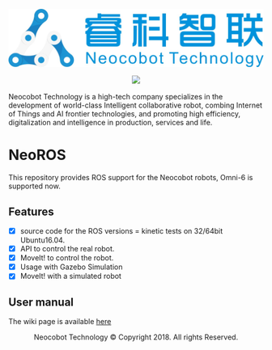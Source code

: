 <p align="center">
<img src="https://github.com/neocobot-nac/Image-Source/blob/master/Logo/neocobot.jpg" alt="Neocobot" title="Neocobot" width="557"/>
</p>

<p align="center">
<a href="http://www.neocobot.com/"><img src="https://img.shields.io/badge/Web-here-blue.svg"></a>
</p>

Neocobot Technology is a high-tech company specializes in the development of world-class Intelligent collaborative robot, combing Internet of Things and AI frontier technologies, and promoting high efficiency, digitalization and intelligence in production, services and life.

# NeoROS

This repository provides ROS support for the Neocobot robots, Omni-6 is supported now.

## Features

- [x] source code for the ROS versions = kinetic tests on 32/64bit Ubuntu16.04.
- [x] API to control the real robot.
- [x] MoveIt! to control the robot.
- [x] Usage with Gazebo Simulation
- [x] MoveIt! with a simulated robot

## User manual

The wiki page is available [here](https://github.com/neocobot-nac/NeoROS/wiki/home)

<p align="center">
Neocobot Technology © Copyright 2018. All rights Reserved.
</p>
